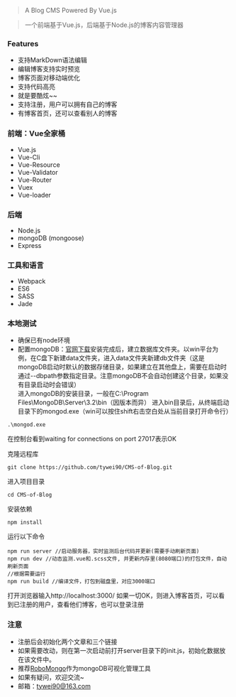 
> A Blog CMS Powered By Vue.js

> 一个前端基于Vue.js，后端基于Node.js的博客内容管理器

### Features

* 支持MarkDown语法编辑
* 编辑博客支持实时预览
* 博客页面对移动端优化
* 支持代码高亮
* 就是要酷炫~~
* 支持注册，用户可以拥有自己的博客
* 有博客首页，还可以查看别人的博客

### 前端：Vue全家桶
* Vue.js
* Vue-Cli
* Vue-Resource
* Vue-Validator
* Vue-Router
* Vuex
* Vue-loader

### 后端
* Node.js
* mongoDB (mongoose)
* Express

### 工具和语言
* Webpack
* ES6
* SASS
* Jade

### 本地测试
* 确保已有node环境
* 配置mongoDB：[官网下载](https://www.mongodb.com/download-center?jmp=nav#community)安装完成后，建立数据库文件夹。以win平台为例，在C盘下新建data文件夹，进入data文件夹新建db文件夹（这是mongoDB启动时默认的数据存储目录，如果建立在其他盘上，需要在启动时通过--dbpath参数指定目录。注意mongoDB不会自动创建这个目录，如果没有目录启动时会错误）  
进入mongoDB的安装目录，一般在C:\Program Files\MongoDB\Server\3.2\bin（因版本而异）
进入bin目录后，从终端启动目录下的mongod.exe（win可以按住shift右击空白处从当前目录打开命令行）
```
.\mongod.exe
```
在控制台看到waiting for connections on port 27017表示OK

克隆远程库
```
git clone https://github.com/tywei90/CMS-of-Blog.git
```
进入项目目录
```
cd CMS-of-Blog
```
安装依赖
```
npm install
```
运行以下命令
```
npm run server //启动服务器，实时监测后台代码并更新(需要手动刷新页面)
npm run dev //动态监测.vue和.scss文件, 并更新内存里(8080端口)的打包文件，自动刷新页面
//根据需要运行
npm run build //编译文件，打包到磁盘里，对应3000端口
```
打开浏览器输入http://localhost:3000/
如果一切OK，则进入博客首页，可以看到已注册的用户，查看他们博客，也可以登录注册

### 注意
* 注册后会初始化两个文章和三个链接
* 如果需要改动，则在第一次启动前打开server目录下的init.js，初始化数据放在该文件中。
* 推荐[RoboMongo](https://robomongo.org)作为mongoDB可视化管理工具
* 如果有疑问，欢迎交流~
* 邮箱：tywei90@163.com



